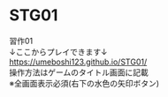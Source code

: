# STG01  
習作01  
↓ここからプレイできます↓    
https://umeboshi123.github.io/STG01/  
操作方法はゲームのタイトル画面に記載  
※全画面表示必須(右下の水色の矢印ボタン)  
